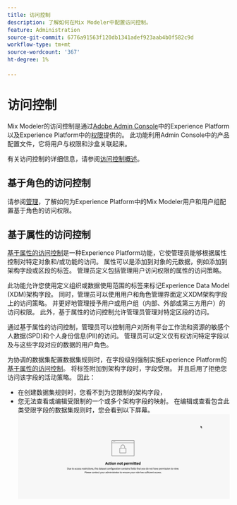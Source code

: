 ```yaml
---
title: 访问控制
description: 了解如何在Mix Modeler中配置访问控制。
feature: Administration
source-git-commit: 6776a91563f120db1341adef923aab4b0f582c9d
workflow-type: tm+mt
source-wordcount: '367'
ht-degree: 1%

---
```


# 访问控制

Mix Modeler的访问控制是通过[Adobe Admin Console](https://adminconsole.adobe.com/)中的Experience Platform以及Experience Platform中的[权限](https://experienceleague.adobe.com/en/docs/experience-platform/access-control/home#platform-permissions)提供的。 此功能利用Admin Console中的产品配置文件，它将用户与权限和沙盒关联起来。

有关访问控制的详细信息，请参阅[访问控制概述](https://experienceleague.adobe.com/en/docs/experience-platform/access-control/home)。

## 基于角色的访问控制

请参阅[管理](../main-guide/administration.md)，了解如何为Experience Platform中的Mix Modeler用户和用户组配置基于角色的访问权限。

## 基于属性的访问控制

[基于属性的访问控制](https://experienceleague.adobe.com/en/docs/experience-platform/access-control/abac/overview)是一种Experience Platform功能，它使管理员能够根据属性控制对特定对象和/或功能的访问。 属性可以是添加到对象的元数据，例如添加到架构字段或区段的标签。 管理员定义包括管理用户访问权限的属性的访问策略。

此功能允许您使用定义组织或数据使用范围的标签来标记Experience Data Model (XDM)架构字段。 同时，管理员可以使用用户和角色管理界面定义XDM架构字段上的访问策略。 并更好地管理授予用户或用户组（内部、外部或第三方用户）的访问权限。 此外，基于属性的访问控制允许管理员管理对特定区段的访问。

通过基于属性的访问控制，管理员可以控制用户对所有平台工作流和资源的敏感个人数据(SPD)和个人身份信息(PII)的访问。 管理员可以定义仅有权访问特定字段以及与这些字段对应的数据的用户角色。

为协调的数据集配置数据集规则时，在字段级别强制实施Experience Platform的[基于属性的访问控制](https://experienceleague.adobe.com/en/docs/experience-platform/access-control/abac/overview)。 将标签附加到架构字段时，字段受限。 并且启用了拒绝您访问该字段的活动策略。 因此：

* 在创建数据集规则时，您看不到为您限制的架构字段，
* 您无法查看或编辑受限制的一个或多个架构字段的映射。 在编辑或查看包含此类受限字段的数据集规则时，您会看到以下屏幕。
  ![不允许执行操作](/help/assets//action-not-permitted.png)

